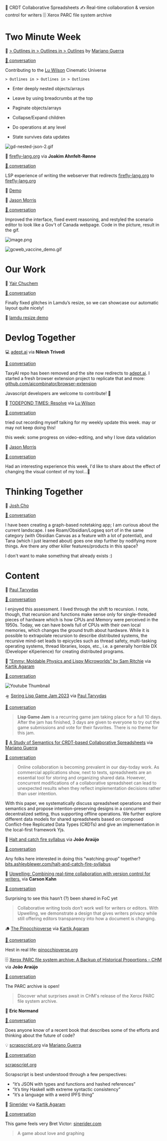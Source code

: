 <!--
.. title: Future of Coding Weekly 2023/05 Week 3
.. slug: future-of-coding-weekly-202305-week-3
.. date: 2023-05-14 23:23:02 UTC+02:00
.. tags: 
.. category: 
.. link: 
.. description: 
.. type: text
-->

💼 CRDT Collaborative Spreadsheets ✍ Real-time collaboration & version control for writers 🗄️ Xerox PARC file system archive

# Two Minute Week

🐢 [> Outlines in > Outlines in > Outlines](https://twitter.com/warianoguerra/status/1655943209036713984) by [Mariano Guerra](https://twitter.com/warianoguerra)

[🧵 conversation](https://history.futureofcoding.org/history/weekly/2023/05/W3/two-minute-week.html#2023-05-09T11:05:36.548Z)

Contributing to the [Lu Wilson](https://twitter.com/TodePond) Cinematic Universe



 `> Outlines in > Outlines in > Outlines` 



- Enter deeply nested objects/arrays

- Leave by using breadcrumbs at the top

- Paginate objects/arrays

- Collapse/Expand children

- Do operations at any level

- State survives data updates

![gd-nested-json-2.gif](http://history.futureofcoding.org/history/msg_files/F05/F056P9WM362.gif)


🐝 [firefly-lang.org](http://firefly-lang.org/) via **Joakim Ahnfelt-Rønne**

[🧵 conversation](https://history.futureofcoding.org/history/weekly/2023/05/W3/two-minute-week.html#2023-05-10T20:07:08.180Z)

LSP experience of writing the webserver that redirects [firefly-lang.org](http://firefly-lang.org/) to [firefly-lang.org](https://www.firefly-lang.org/)

🎥 [Demo](http://history.futureofcoding.org/history/msg_files/F05/F056RUU8A5V.mp4)

💬 [Jason Morris](https://twitter.com/RoundTableLaw)

[🧵 conversation](https://history.futureofcoding.org/history/weekly/2023/05/W3/two-minute-week.html#2023-05-13T00:34:13.723Z)

Improved the interface, fixed event reasoning, and restyled the scenario editor to look like a Gov't of Canada webpage. Code in the picture, result in the gif.

![image.png](http://history.futureofcoding.org/history/msg_files/F05/F057ZJWAHFB.png)

![gcweb_vaccine_demo.gif](http://history.futureofcoding.org/history/msg_files/F05/F057J1V4ZRT.gif)

# Our Work

💬 [Yair Chuchem](https://twitter.com/yairchu)

[🧵 conversation](https://history.futureofcoding.org/history/weekly/2023/05/W3/share-your-work.html#2023-05-14T15:08:52.395Z)

Finally fixed glitches in Lamdu’s resize, so we can showcase our automatic layout quite nicely!

🎥 [lamdu resize demo](http://history.futureofcoding.org/history/msg_files/F05/F057LG7KX6Z.mp4)

# Devlog Together

💻 [adept.ai](http://adept.ai) via **Nilesh Trivedi**

[🧵 conversation](https://history.futureofcoding.org/history/weekly/2023/05/W3/devlog-together.html#2023-05-10T08:29:05.189Z)

TaxyAI repo has been removed and the site now redirects to [adept.ai](http://adept.ai). I started a fresh browser extension project to replicate that and more: [github.com/aicombinator/browser-extension](https://github.com/aicombinator/browser-extension)

Javascript developers are welcome to contribute! 🙏

🐸 [TODEPOND TIMES: Resolve](https://patreon.com/posts/82867204) via [Lu Wilson](https://twitter.com/TodePond)

[🧵 conversation](https://history.futureofcoding.org/history/weekly/2023/05/W3/devlog-together.html#2023-05-11T21:17:41.531Z)

tried out recording myself talking for my weekly update this week. may or may not keep doing this!

this week: some progress on video-editing, and why I love data validation

💬 [Jason Morris](https://twitter.com/RoundTableLaw)

[🧵 conversation](https://history.futureofcoding.org/history/weekly/2023/05/W3/devlog-together.html#2023-05-12T16:11:09.328Z)

Had an interesting experience this week, I'd like to share about the effect of changing the visual context of my tool...🧵

# Thinking Together

💬 [Josh Cho](https://twitter.com/JoshCho321)

[🧵 conversation](https://history.futureofcoding.org/history/weekly/2023/05/W3/thinking-together.html#2023-05-13T09:58:22.133Z)

I have been creating a graph-based notetaking app; I am curious about the current landscape. I see Roam/Obsidian/Logseq sort of in the same category (with Obsidian Canvas as a feature with a lot of potential), and Tana (which I just learned about) goes one step further by nodifying more things. Are there any other killer features/products in this space?

I don't want to make something that already exists :)

# Content

💬 [Paul Tarvydas](https://guitarvydas.github.io/2021/09/23/Manifesto.html)

[🧵 conversation](https://history.futureofcoding.org/history/weekly/2023/05/W3/linking-together.html#2023-05-08T02:34:44.188Z)

I enjoyed this assessment.  I lived through the shift to recursion. I note, though, that recursion and functions make sense only for single-threaded pieces of hardware which is how CPUs and Memory were perceived in the 1950s.  Today, we can have bowls full of CPUs with their own local memories, which changes the ground truth about hardware.  While it is possible to extrapolate recursion to describe distributed systems, the recursive  mind-set leads to epicycles such as thread safety, multi-tasking operating systems, thread libraries, loops, etc., i.e. a generally horrible DX (Developer eXperience) for creating distributed programs.

🎥 ["Emmy: Moldable Physics and Lispy Microworlds" by Sam Ritchie](https://www.youtube.com/watch?v=MNiqDZz-lp4) via [Kartik Agaram](https://github.com/akkartik/mu)

[🧵 conversation](https://history.futureofcoding.org/history/weekly/2023/05/W3/linking-together.html#2023-05-08T05:01:05.759Z)

![Youtube Thumbnail](https://img.youtube.com/vi/MNiqDZz-lp4/hqdefault.jpg)

🛸 [Spring Lisp Game Jam 2023](https://www.reddit.com/r/lisp/comments/136jksq/spring_lisp_game_jam_2023/) via [Paul Tarvydas](https://guitarvydas.github.io/2021/09/23/Manifesto.html)

[🧵 conversation](https://history.futureofcoding.org/history/weekly/2023/05/W3/linking-together.html#2023-05-08T13:46:10.368Z)

> **Lisp Game Jam** is a recurring game jam taking place for a full 10 days. After the jam has finished, 3 days are given to everyone to try out the game submissions and vote for their favorites. There is no theme for this jam.

💼 [A Study of Semantics for CRDT-based Collaborative Spreadsheets](https://dl.acm.org/doi/10.1145/3578358.3591324) via [Mariano Guerra](https://twitter.com/warianoguerra)

[🧵 conversation](https://history.futureofcoding.org/history/weekly/2023/05/W3/linking-together.html#2023-05-08T18:53:17.558Z)

> Online collaboration is becoming prevalent in our day-today work. As commercial applications show, next to texts, spreadsheets are an essential tool for storing and organizing shared data. However, concurrent modifications of a collaborative spreadsheet can lead to unexpected results when they reflect implementation decisions rather than user intention.



With this paper, we systematically discuss spreadsheet operations and their semantics and propose intention-preserving designs in a concurrent decentralized setting, thus supporting offline operations. We further explore different data models for shared spreadsheets based on composed Conflict-free Replicated Data Types (CRDTs) and give an implementation in the local-first framework Yjs.

📑 [Halt and catch fire syllabus](https://bits.ashleyblewer.com/halt-and-catch-fire-syllabus/) via **João Araújo**

[🧵 conversation](https://history.futureofcoding.org/history/weekly/2023/05/W3/linking-together.html#2023-05-08T22:36:20.972Z)

Any folks here interested in doing this “watching group” together? [bits.ashleyblewer.com/halt-and-catch-fire-syllabus](https://bits.ashleyblewer.com/halt-and-catch-fire-syllabus/)

📝 [Upwelling: Combining real-time collaboration with version control for writers.](https://www.inkandswitch.com/upwelling/) via **Carson Kahn**

[🧵 conversation](https://history.futureofcoding.org/history/weekly/2023/05/W3/linking-together.html#2023-05-09T01:47:52.971Z)

Surprising to see this hasn’t (?) been shared in FoC yet

>Collaborative writing tools don’t work well for writers or editors. With Upwelling, we demonstrate a design that gives writers privacy while still offering editors transparency into how a document is changing.

🪵 [The Pinocchioverse](https://pinocchioverse.org) via [Kartik Agaram](https://github.com/akkartik/mu)

[🧵 conversation](https://history.futureofcoding.org/history/weekly/2023/05/W3/linking-together.html#2023-05-09T19:31:54.726Z)

Hest in real life: [pinocchioverse.org](https://pinocchioverse.org)

🗄️ [Xerox PARC file system archive: A Backup of Historical Proportions - CHM](https://computerhistory.org/blog/a-backup-of-historical-proportions/) via **João Araújo**

[🧵 conversation](https://history.futureofcoding.org/history/weekly/2023/05/W3/linking-together.html#2023-05-10T17:13:27.818Z)

The PARC archive is open!

>Discover what surprises await in CHM's release of the Xerox PARC file system archive.

💬 **Eric Normand**

[🧵 conversation](https://history.futureofcoding.org/history/weekly/2023/05/W3/linking-together.html#2023-05-11T12:46:26.532Z)

Does anyone know of a recent book that describes some of the efforts and thinking about the future of code?

💡 [scrapscript.org](https://scrapscript.org/) via [Mariano Guerra](https://twitter.com/warianoguerra)

[🧵 conversation](https://history.futureofcoding.org/history/weekly/2023/05/W3/linking-together.html#2023-05-14T20:27:37.218Z)

[scrapscript.org](https://scrapscript.org/)



Scrapscript is best understood through a few perspectives:




* “it’s JSON with types and functions and hashed references”
* “it’s tiny Haskell with extreme syntactic consistency”
* “it’s a language with a weird IPFS thing”  


🧮 [Sinerider](https://sinerider.com/) via [Kartik Agaram](https://github.com/akkartik/mu)

[🧵 conversation](https://history.futureofcoding.org/history/weekly/2023/05/W3/present-company.html#2023-05-08T23:18:40.522Z)

This game feels very Bret Victor: [sinerider.com](https://sinerider.com)

>A game about love and graphing

